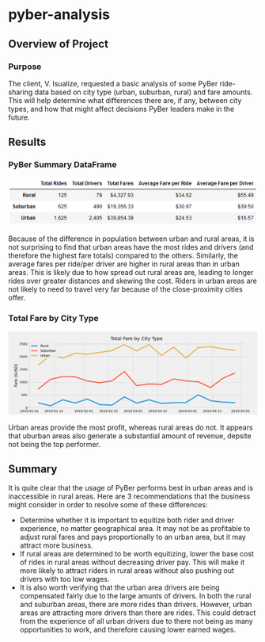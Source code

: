 # pyber-analysis

## Overview of Project

### Purpose

The client, V. Isualize, requested a basic analysis of some PyBer ride-sharing data based on city type (urban, suburban, rural) and fare amounts. This will help determine what differences there are, if any, between city types, and how that might affect decisions PyBer leaders make in the future.

## Results

### PyBer Summary DataFrame

![pyber_summary](analysis/pyber_summary.PNG)

Because of the difference in population between urban and rural areas, it is not surprising to find that urban areas have the most rides and drivers (and therefore the highest fare totals) compared to the others. Similarly, the average fares per ride/per driver are higher in rural areas than in urban areas. This is likely due to how spread out rural areas are, leading to longer rides over greater distances and skewing the cost. Riders in urban areas are not likely to need to travel very far because of the close-proximity cities offer.

### Total Fare by City Type

![total_fares_by_city_type](analysis/total_fares_by_city_type.PNG)

Urban areas provide the most profit, whereas rural areas do not. It appears that uburban areas also generate a substantial amount of revenue, depsite not being the top performer.

## Summary

It is quite clear that the usage of PyBer performs best in urban areas and is inaccessible in rural areas. Here are 3 recommendations that the business might consider in order to resolve some of these differences:
* Determine whether it is important to equitize both rider and driver experience, no matter geographical area. It may not be as profitable to adjust rural fares and pays proportionally to an urban area, but it may attract more business.
* If rural areas are determined to be worth equitizing, lower the base cost of rides in rural areas without decreasing driver pay. This will make it more likely to attract riders in rural areas without also pushing out drivers with too low wages.
* It is also worth verifying that the urban area drivers are being compensated fairly due to the large amunts of drivers. In both the rural and suburban areas, there are more rides than drivers. However, urban areas are attracting more drivers than there are rides. This could detract from the experience of all urban drivers due to there not being as many opportunities to work, and therefore causing lower earned wages.